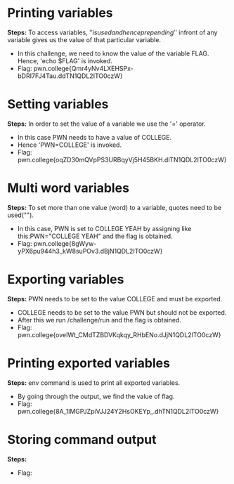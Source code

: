 # Printing variables
**Steps:** To access variables, '$' is used and henceprepending '$' infront of any variable gives us the value of that particular variable.
- In this challenge, we need to know the value of the variable FLAG. Hence, 'echo $FLAG' is invoked.
- Flag: pwn.college{Qmr4yNv4LXEHSPx-bDRI7FJ4Tau.ddTN1QDL2ITO0czW}
# Setting variables
**Steps:** In order to set the value of a variable we use the '=' operator.
- In this case PWN needs to have a value of COLLEGE.
- Hence 'PWN=COLLEGE' is invoked.
- Flag: pwn.college{oqZD30mQVpPS3URBqyVj5H45BKH.dlTN1QDL2ITO0czW}
# Multi word variables
**Steps:** To set more than one value (word) to a variable, quotes need to be used("").
- In this case, PWN is set to COLLEGE YEAH by assigning like this:PWN="COLLEGE YEAH" and the flag is obtained. 
- Flag: pwn.college{8gWyw-yPX6pu944h3_kW8suPOv3.dBjN1QDL2ITO0czW}
# Exporting variables
**Steps:** PWN needs to be set to the value COLLEGE and must be exported.
- COLLEGE needs to be set to the value PWN but should not be exported.
- After this we run /challenge/run and the flag is obtained.
- Flag: pwn.college{oveIWt_CMdTZBDVKqkqy_RHbENo.dJjN1QDL2ITO0czW}
# Printing exported variables
**Steps:** env command is used to print all exported variables.
- By going through the output, we find the value of flag.
- Flag: pwn.college{8A_1lMGPJZpiVJJ24Y2HsOKEYp_.dhTN1QDL2ITO0czW}
# Storing command output
**Steps:** 
- Flag: 
